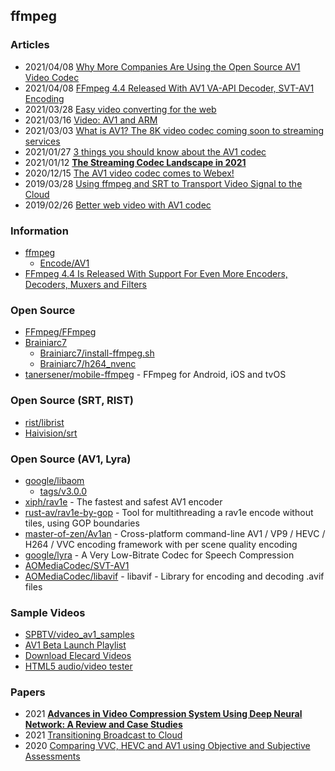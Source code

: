 ## ffmpeg


### Articles
- 2021/04/08 [Why More Companies Are Using the Open Source AV1 Video Codec](https://www.edge-ai-vision.com/2021/04/why-more-companies-are-using-the-open-source-av1-video-codec/)
- 2021/04/08 [FFmpeg 4.4 Released With AV1 VA-API Decoder, SVT-AV1 Encoding](https://www.phoronix.com/scan.php?page=news_item&px=FFmpeg-4.4-Released)
- 2021/03/28 [Easy video converting for the web](https://mefody.dev/chunks/ffmpeg-alias/)
- 2021/03/16 [Video: AV1 and ARM](https://thebroadcastknowledge.com/2021/03/16/video-av1-and-arm/)
- 2021/03/03 [What is AV1? The 8K video codec coming soon to streaming services](https://www.whathifi.com/advice/what-is-av1-the-8k-video-codec-coming-to-a-streaming-service-near-you)
- 2021/01/27 [3 things you should know about the AV1 codec](https://www.androidauthority.com/av1-codec-1113318/)
- 2021/01/12 [**The Streaming Codec Landscape in 2021**](https://www.wowza.com/blog/streaming-codec-landscape-2021)
- 2020/12/15 [The AV1 video codec comes to Webex!](https://blog.webex.com/engineering/the-av1-video-codec-comes-to-webex/)
- 2019/03/28 [Using ffmpeg and SRT to Transport Video Signal to the Cloud](https://medium.com/@eyevinntechnology/using-ffmpeg-and-srt-to-transport-video-signal-to-the-cloud-7160960f846a)
- 2019/02/26 [Better web video with AV1 codec](https://evilmartians.com/chronicles/better-web-video-with-av1-codec)


### Information
- [ffmpeg](https://ffmpeg.org)
    - [Encode/AV1](https://trac.ffmpeg.org/wiki/Encode/AV1)
- [FFmpeg 4.4 Is Released With Support For Even More Encoders, Decoders, Muxers and Filters](https://linuxreviews.org/FFmpeg_4.4_Is_Released_With_Support_For_Even_More_Encoders,_Decoders,_Muxers_and_Filters)


### Open Source
- [FFmpeg/FFmpeg](https://github.com/FFmpeg/FFmpeg)
- [Brainiarc7](https://gist.github.com/Brainiarc7)
    - [Brainiarc7/install-ffmpeg.sh](https://gist.github.com/Brainiarc7/7b099f98f6b373699aa2f54e5d6ccb58)
    - [Brainiarc7/h264_nvenc](https://gist.github.com/Brainiarc7/26f15a7f6f316e4ecae2c008b99880e1)
- [tanersener/mobile-ffmpeg](https://github.com/tanersener/mobile-ffmpeg) - FFmpeg for Android, iOS and tvOS


### Open Source (SRT, RIST)
- [rist/librist](https://code.videolan.org/rist/librist) 
- [Haivision/srt](https://github.com/Haivision/srt)


### Open Source (AV1, Lyra) 
- [google/libaom](https://aomedia.googlesource.com/aom)
    - [tags/v3.0.0](https://aomedia.googlesource.com/aom/+/refs/tags/v3.0.0)
- [xiph/rav1e](https://github.com/xiph/rav1e) - The fastest and safest AV1 encoder
- [rust-av/rav1e-by-gop](https://github.com/rust-av/rav1e-by-gop) - Tool for multithreading a rav1e encode without tiles, using GOP boundaries
- [master-of-zen/Av1an](https://github.com/master-of-zen/Av1an) - Cross-platform command-line AV1 / VP9 / HEVC / H264 / VVC encoding framework with per scene quality encoding
- [google/lyra](https://github.com/google/lyra) - A Very Low-Bitrate Codec for Speech Compression
- [AOMediaCodec/SVT-AV1](https://github.com/AOMediaCodec/SVT-AV1)
- [AOMediaCodec/libavif](https://github.com/AOMediaCodec/libavif) - libavif - Library for encoding and decoding .avif files

### Sample Videos
- [SPBTV/video_av1_samples](https://github.com/SPBTV/video_av1_samples) 
- [AV1 Beta Launch Playlist](https://www.youtube.com/playlist?list=PLyqf6gJt7KuHBmeVzZteZUlNUQAVLwrZS)
- [Download Elecard Videos](https://www.elecard.com/videos)
- [HTML5 audio/video tester](https://tools.woolyss.com/html5-audio-video-tester/)


### Papers
- 2021 [**Advances in Video Compression System Using Deep Neural Network: A Review and Case Studies**](https://ieeexplore.ieee.org/stamp/stamp.jsp?arnumber=9369668)
- 2021 [Transitioning Broadcast to Cloud](https://www.mdpi.com/2076-3417/11/2/503/pdf)
- 2020 [Comparing VVC, HEVC and AV1 using Objective and Subjective Assessments](https://arxiv.org/pdf/2003.10282.pdf%C2%A0)

